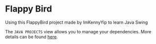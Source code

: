 # Flappy Bird

Using this FlappyBird project made by ImKennyYip to learn Java Swing 



The `JAVA PROJECTS` view allows you to manage your dependencies. More details can be found [here](https://github.com/microsoft/vscode-java-dependency#manage-dependencies).
